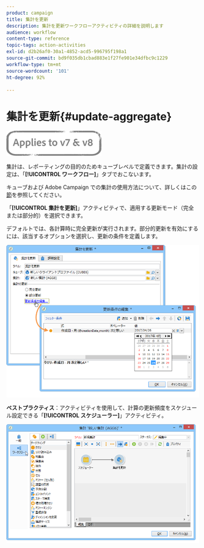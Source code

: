```yaml
---
product: campaign
title: 集計を更新
description: 集計を更新ワークフローアクティビティの詳細を説明します
audience: workflow
content-type: reference
topic-tags: action-activities
exl-id: d2b26af0-30a1-4852-acd5-996795f198a1
source-git-commit: bd9f035db1cbad883e1f27fe901e34dfbc9c1229
workflow-type: tm+mt
source-wordcount: '101'
ht-degree: 92%

---
```


# 集計を更新{#update-aggregate}

![](../../assets/common.svg)

集計は、レポーティングの目的のためキューブレベルで定義できます。集計の設定は、「**[!UICONTROL ワークフロー]**」タブでおこないます。

キューブおよび Adobe Campaign での集計の使用方法について、詳しくはこの[節](../../reporting/using/concepts-and-methodology.md#calculating-and-using-aggregates)を参照してください。

「**[!UICONTROL 集計を更新]**」アクティビティで、適用する更新モード（完全または部分的）を選択できます。

デフォルトでは、各計算時に完全更新が実行されます。部分的更新を有効にするには、該当するオプションを選択し、更新の条件を定義します。

![](assets/s_advuser_cube_agregate_05.png)

**ベストプラクティス**：アクティビティを使用して、計算の更新頻度をスケジュール設定できる「**[!UICONTROL スケジューラー]**」アクティビティ。

![](assets/s_advuser_cube_agregate_04.png)

